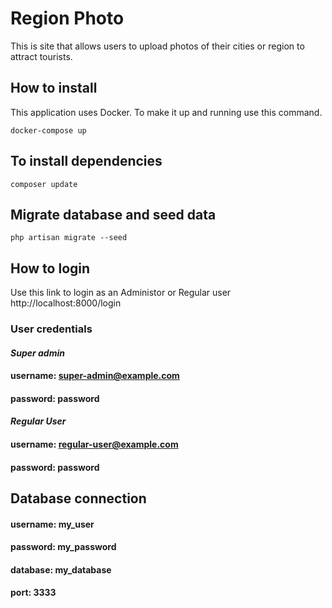 # Region Photo
This is site that allows users to upload photos of their cities or region to attract tourists.

## How to install
This application uses Docker. To make it up and running use this command.

`docker-compose up`

## To install dependencies
`composer update`

## Migrate database and seed data
`php artisan migrate --seed`

## How to login

Use this link to login as an Administor or Regular user http://localhost:8000/login

### **User credentials**
#### *Super admin*

#### username: super-admin@example.com
#### password: password

#### *Regular User*

#### username: regular-user@example.com
#### password: password

## Database connection

#### username: my_user
#### password: my_password
#### database: my_database
#### port: 3333



